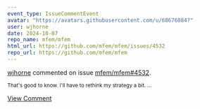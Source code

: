```yaml
---
event_type: IssueCommentEvent
avatar: "https://avatars.githubusercontent.com/u/68676884?"
user: wjhorne
date: 2024-10-07
repo_name: mfem/mfem
html_url: https://github.com/mfem/mfem/issues/4532
repo_url: https://github.com/mfem/mfem
---
```


<a href='https://github.com/wjhorne' target='_blank'>wjhorne</a> commented on issue <a href='https://github.com/mfem/mfem/issues/4532' target='_blank'>mfem/mfem#4532</a>.

<small>That's good to know. I'll have to rethink my strategy a bit. ...</small>

<a href='https://github.com/mfem/mfem/issues/4532' target='_blank'>View Comment</a>